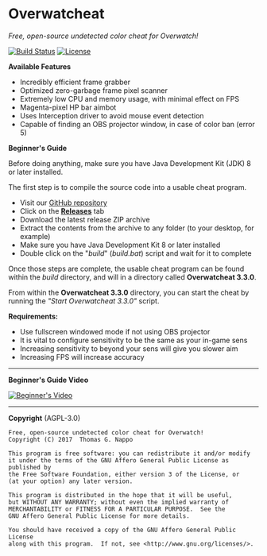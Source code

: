 # Overwatcheat

_Free, open-source undetected color cheat for Overwatch!_

[![Build Status](https://travis-ci.org/Jire/Overwatcheat.svg?branch=master)](https://travis-ci.org/Jire/Overwatcheat)
[![License](https://img.shields.io/github/license/Jire/Overwatcheat.svg)](https://github.com/Jire/Overwatcheat/blob/master/LICENSE.txt)

**Available Features**

* Incredibly efficient frame grabber
* Optimized zero-garbage frame pixel scanner
* Extremely low CPU and memory usage, with minimal effect on FPS
* Magenta-pixel HP bar aimbot
* Uses Interception driver to avoid mouse event detection
* Capable of finding an OBS projector window, in case of color ban (error 5)

**Beginner's Guide**

Before doing anything, make sure you have Java Development Kit (JDK) 8 or later installed.

The first step is to compile the source code into a usable cheat program.

* Visit our [GitHub repository](https://github.com/Jire/Overwatcheat)
* Click on the [**Releases**](https://github.com/Jire/Overwatcheat/releases) tab
* Download the latest release ZIP archive
* Extract the contents from the archive to any folder (to your desktop, for example)
* Make sure you have Java Development Kit 8 or later installed
* Double click on the "_build_" (_build.bat_) script and wait for it to complete

Once those steps are complete, the usable cheat program can be found within the _build_
directory, and will in a directory called **Overwatcheat 3.3.0**.

From within the **Overwatcheat 3.3.0** directory, you can start the cheat by running the _"Start Overwatcheat 3.3.0"_
script.

**Requirements:**

* Use fullscreen windowed mode if not using OBS projector
* It is vital to configure sensitivity to be the same as your in-game sens
* Increasing sensitivity to beyond your sens will give you slower aim
* Increasing FPS will increase accuracy

---

**Beginner's Guide Video**

[![Beginner's Video](http://i.imgur.com/liZFwOI.png)](https://www.youtube.com/watch?v=PcSO_L9yMGw "Overwatcheat")

---

**Copyright** (AGPL-3.0)

```
Free, open-source undetected color cheat for Overwatch!
Copyright (C) 2017  Thomas G. Nappo

This program is free software: you can redistribute it and/or modify
it under the terms of the GNU Affero General Public License as published by
the Free Software Foundation, either version 3 of the License, or
(at your option) any later version.

This program is distributed in the hope that it will be useful,
but WITHOUT ANY WARRANTY; without even the implied warranty of
MERCHANTABILITY or FITNESS FOR A PARTICULAR PURPOSE.  See the
GNU Affero General Public License for more details.

You should have received a copy of the GNU Affero General Public License
along with this program.  If not, see <http://www.gnu.org/licenses/>.
```
